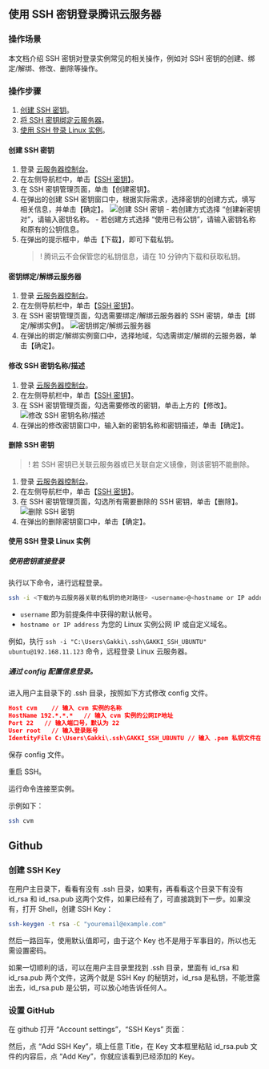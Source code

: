 ## 使用 SSH 密钥登录腾讯云服务器

### 操作场景

本文档介绍 SSH 密钥对登录实例常见的相关操作，例如对 SSH 密钥的创建、绑定/解绑、修改、删除等操作。

### 操作步骤

1. [创建 SSH 密钥](#创建-ssh-密钥)。
2. [将 SSH 密钥绑定云服务器](#密钥绑定解绑云服务器)。
3. [使用 SSH 登录 Linux 实例](#使用-ssh-登录-linux-实例)。

#### 创建 SSH 密钥

1.  登录 [云服务器控制台](https://console.cloud.tencent.com/cvm/)。
2.  在左侧导航栏中，单击【[SSH 密钥](https://console.cloud.tencent.com/cvm/sshkey)】。
3.  在 SSH 密钥管理页面，单击【创建密钥】。
4.  在弹出的创建 SSH 密钥窗口中，根据实际需求，选择密钥的创建方式，填写相关信息，并单击【确定】。
    ![创建 SSH 密钥](../Images/create_ssh.png) - 若创建方式选择 “创建新密钥对”，请输入密钥名称。 - 若创建方式选择 “使用已有公钥”，请输入密钥名称和原有的公钥信息。
5.  在弹出的提示框中，单击【下载】，即可下载私钥。
    > ! 腾讯云不会保管您的私钥信息，请在 10 分钟内下载和获取私钥。

#### 密钥绑定/解绑云服务器

1.  登录 [云服务器控制台](https://console.cloud.tencent.com/cvm/)。
2.  在左侧导航栏中，单击【[SSH 密钥](https://console.cloud.tencent.com/cvm/sshkey)】。
3.  在 SSH 密钥管理页面，勾选需要绑定/解绑云服务器的 SSH 密钥，单击【绑定/解绑实例】。
    ![密钥绑定/解绑云服务器](../Images/bind_ssh.png)
4.  在弹出的绑定/解绑实例窗口中，选择地域，勾选需绑定/解绑的云服务器，单击【确定】。

#### 修改 SSH 密钥名称/描述

1.  登录 [云服务器控制台](https://console.cloud.tencent.com/cvm/)。
2.  在左侧导航栏中，单击【[SSH 密钥](https://console.cloud.tencent.com/cvm/sshkey)】。
3.  在 SSH 密钥管理页面，勾选需要修改的密钥，单击上方的【修改】。
    ![修改 SSH 密钥名称/描述](../Images/change_ssh.png)
4.  在弹出的修改密钥窗口中，输入新的密钥名称和密钥描述，单击【确定】。

#### 删除 SSH 密钥

> ! 若 SSH 密钥已关联云服务器或已关联自定义镜像，则该密钥不能删除。

1. 登录 [云服务器控制台](https://console.cloud.tencent.com/cvm/)。
2. 在左侧导航栏中，单击【[SSH 密钥](https://console.cloud.tencent.com/cvm/sshkey)】。
3. 在 SSH 密钥管理页面，勾选所有需要删除的 SSH 密钥，单击【删除】。
   ![删除 SSH 密钥](https://main.qcloudimg.com/raw/5459959b9bedaa6d0da7d74a0379203d.png)
4. 在弹出的删除密钥窗口中，单击【确定】。

#### 使用 SSH 登录 Linux 实例

##### 使用密钥直接登录

执行以下命令，进行远程登录。

```sh
ssh -i <下载的与云服务器关联的私钥的绝对路径> <username>@<hostname or IP address>
```

- `username` 即为前提条件中获得的默认帐号。
- `hostname or IP address` 为您的 Linux 实例公网 IP 或自定义域名。

例如，执行 `ssh -i "C:\Users\Gakki\.ssh\GAKKI_SSH_UBUNTU" ubuntu@192.168.11.123` 命令，远程登录 Linux 云服务器。

##### 通过 config 配置信息登录。

进入用户主目录下的 .ssh 目录，按照如下方式修改 config 文件。

```json
Host cvm    // 输入 cvm 实例的名称
HostName 192.*.*.*   // 输入 cvm 实例的公网IP地址
Port 22   // 输入端口号，默认为 22
User root   // 输入登录账号
IdentityFile C:\Users\Gakki\.ssh\GAKKI_SSH_UBUNTU // 输入 .pem 私钥文件在本机的地址
```

保存 config 文件。

重启 SSH。

运行命令连接至实例。

示例如下：

```sh
ssh cvm
```

## Github

### 创建 SSH Key

在用户主目录下，看看有没有 .ssh 目录，如果有，再看看这个目录下有没有 id_rsa 和 id_rsa.pub 这两个文件，如果已经有了，可直接跳到下一步。如果没有，打开 Shell，创建 SSH Key：

```sh
ssh-keygen -t rsa -C "youremail@example.com"
```

然后一路回车，使用默认值即可，由于这个 Key 也不是用于军事目的，所以也无需设置密码。

如果一切顺利的话，可以在用户主目录里找到 .ssh 目录，里面有 id_rsa 和 id_rsa.pub 两个文件，这两个就是 SSH Key 的秘钥对，id_rsa 是私钥，不能泄露出去，id_rsa.pub 是公钥，可以放心地告诉任何人。

### 设置 GitHub

在 github 打开 “Account settings”，“SSH Keys” 页面：

然后，点 “Add SSH Key”，填上任意 Title，在 Key 文本框里粘贴 id_rsa.pub 文件的内容后，点 “Add Key”，你就应该看到已经添加的 Key。
